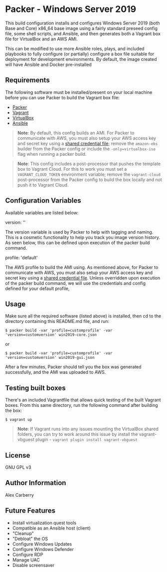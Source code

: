 # Packer - Windows Server 2019

This build configuration installs and configures Windows Server 2019 (both Base and Core) x86_64 base image using a fairly standard preseed config file, some shell scripts, and Ansible, and then generates both a Vagrant box file for VirtualBox and an AWS AMI.

This can be modified to use more Ansible roles, plays, and included playbooks to fully configure (or partially) configure a box file suitable for deployment for development environments. By default, the image created will have Ansible and Docker pre-installed

## Requirements

The following software must be installed/present on your local machine before you can use Packer to build the Vagrant box file:

  - [Packer](http://www.packer.io/)
  - [Vagrant](http://vagrantup.com/)
  - [VirtualBox](https://www.virtualbox.org/)
  - [Ansible](http://docs.ansible.com/intro_installation.html)

> **Note**: By default, this config builds an AMI. For Packer to communicate with AWS, you must also setup your AWS access key and secret key using a [shared credential file](https://www.packer.io/docs/builders/amazon.html#specifying-amazon-credentials); remove the `amazon-ebs` builder from the Packer config or include the `-only=virtualbox-iso` flag when running a packer build.

> **Note**: This config includes a post-processor that pushes the template box to Vagrant Cloud. For this to work you must set a `VAGRANT_CLOUD_TOKEN` environment variable; remove the `vagrant-cloud` post-processor from the Packer config to build the box locally and not push it to Vagrant Cloud.

## Configuration Variables

Available variables are listed below:

version: ''

The version variable is used by Packer to help with tagging and naming. This is a cosmetic functionality to help you track you image version history. As seen below, this can be defined upon execution of the packer build command.  

profile: 'default'

The AWS profile to build the AMI using. As mentioned above, for Packer to communicate with AWS, you must also setup your AWS access key and secret key using a [shared credential file](https://www.packer.io/docs/builders/amazon.html#specifying-amazon-credentials). Unless overridden upon execution of the packer build command, we will use the credentials and config defined for your default profile,

## Usage

Make sure all the required software (listed above) is installed, then cd to the directory containing this README.md file, and run:

    $ packer build -var 'profile=customprofile' -var 'version=customversion' win2019-core.json

or

    $ packer build -var 'profile=customprofile' -var 'version=customversion' win2019-gui.json

After a few minutes, Packer should tell you the box was generated successfully, and the AMI was uploaded to AWS.

## Testing built boxes

There's an included Vagrantfile that allows quick testing of the built Vagrant boxes. From this same directory, run the following command after building the box:

    $ vagrant up

> **Note**: If Vagrant runs into any issues mounting the VirtualBox shared folders, you can try to work around this issue by install the vagrant-vbguest plugin - `vagrant plugin install vagrant-vbguest`

## License

GNU GPL v3

## Author Information

Alex Carberry

## Future Features

  - Install virtualization quest tools
  - Compatible as an Ansible host (client)
  - "Cleanup"
  - "Debloat" the OS
  - Configure Windows Updates
  - Configure Windows Defender
  - Configure RDP
  - Manage UAC
  - Disable screensaver
